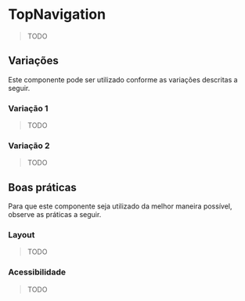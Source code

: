 # TopNavigation

> TODO

## Variações

Este componente pode ser utilizado conforme as variações descritas a seguir.

### Variação 1

> TODO

### Variação 2

> TODO

## Boas práticas

Para que este componente seja utilizado da melhor maneira possível, observe as práticas a seguir.

### Layout

> TODO

### Acessibilidade

> TODO
